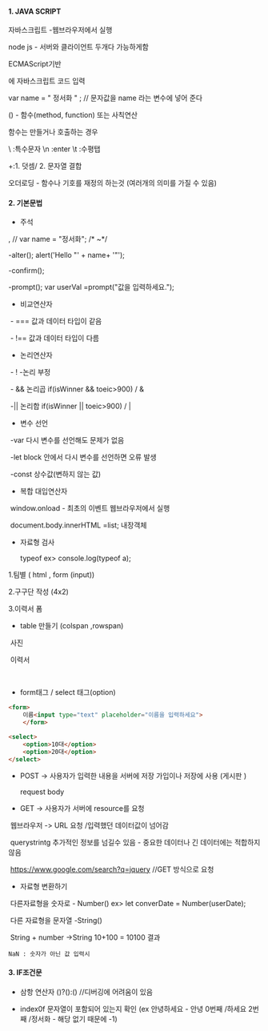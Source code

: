 #### 1. JAVA SCRIPT

자바스크립트 -웹브라우저에서 실행 

node js - 서버와 클라이언트 두개다 가능하게함

ECMAScript기반

<script></script> 에 자바스크립트 코드 입력
<img/> 

var name = " 정서화 " ; // 문자값을 name 라는 변수에 넣어 준다 

() - 함수(method, function) 또는 사칙연산 

함수는 만들거나 호출하는 경우 

\ :특수문자 \n :enter  \t :수평탭

+:1. 덧셈/ 2. 문자열 결합 

오더로딩 - 함수나 기호를 재정의 하는것 (여러개의 의미를 가질 수 있음)

#### 2. 기본문법

- 주석

 <!----->  , // var name = "정서화"; /* ~*/

   -alter();  alert('Hello "' + name+ '"');

   -confirm();   

   -prompt();  var userVal =prompt("값을 입력하세요.");

- 비교연산자 

​      - === 값과 데이터 타입이 같음

​       - !== 값과 데이터 타입이 다름 

- 논리연산자 

​     - ! -논리 부정  

​    - && 논리곱  if(isWinner && toeic>900)  / & 

​     -|| 논리합  if(isWinner || toeic>900)   / |

- 변수 선언

​     -var 다시 변수를 선언해도 문제가 없음  

​      -let block 안에서  다시 변수를 선언하면 오류 발생 

​      -const 상수값(변하지 않는 값) 

- 복합 대입연산자 

​        window.onload - 최초의 이벤트 웹브라우저에서 실행 

​       document.body.innerHTML =list;  내장객체

- 자료형 검사 

   typeof   ex> console.log(typeof a);



1.팀별 ( html , form (input))

2.구구단 작성 (4x2)

3.이력서 폼 

-  table 만들기 (colspan ,rowspan) 

<tr>

​        <th rowspan="4">사진</th>

​        <th colspan="4" >이력서</th>

​      </tr>

- form태그 /  select 태그(option)

```html
<form>
    이름<input type="text" placeholder="이름을 입력하세요">
    </form>

<select> 
    <option>10대</option>
    <option>20대</option>
</select>
```
- POST  -> 사용자가 입력한 내용을 서버에 저장 가입이나 저장에 사용 (게시판 )

  request body 

- GET -> 사용자가 서버에 resource를 요청

​     웹브라우저 -> URL 요청  /입력했던 데이터값이 넘어감 

​     querystrintg 추가적인 정보를 넘길수 있음 - 중요한 데이터나 긴 데이터에는 적합하지 않음 

​	https://www.google.com/search?q=jquery  //GET 방식으로 요청 



- 자료형 변환하기

​     다른자료형을 숫자로 - Number()  ex>  let converDate = Number(userDate);

​	다른 자료형을 문자열 -String()

​    String + number  ->String  10+100 = 10100 결과

 	NaN : 숫자가 아닌 값 입력시 



#### 3. IF조건문

- 삼항 연산자 ()?():() //디버깅에 어려움이 있음

- index0f  문자열이 포함되어 있는지 확인 (ex 안녕하세요 - 안녕 0번째 /하세요 2번째 /정서화 - 해당 없기 때문에 -1)



####